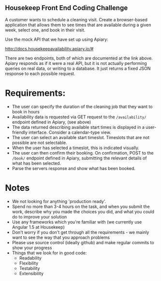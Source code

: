 ## Housekeep Front End Coding Challenge
A customer wants to schedule a cleaning visit. Create a browser-based application that allows them to see times that are available during a given week, select one, and book in their visit.

Use the mock API that we have set up using Apiary:

http://docs.housekeepavailability.apiary.io/#

There are two endpoints, both of which are documented at the link above. Apiary responds as if it were a real API, but it is not actually performing queries on real data, or writing to a database. It just returns a fixed JSON response to each possible request.

# Requirements:
- The user can specify the duration of the cleaning job that they want to book in hours
- Availability data is requested via GET request to the `/availability/` endpoint defined in Apiary, (see above)
- The data returned describing available start times is displayed in a user-friendly interface. Consider a calendar-type view.
- The user can select an available start timeslot. Timeslots that are not possible are not selectable.
- When the user has selected a timeslot, this is indicated visually.
- The user can then confirm their booking. On confirmation, POST to the `/book/` endpoint defined in Apiary, submitting the relevant details of what has been selected.
- Parse the servers response and show what has been booked.

# Notes
- We not looking for anything 'production ready'.
- Spend no more than 3-4 hours on the task, and when you submit the work, describe why you made the choices you did, and what you could do to improve your solution
- Use any frameworks which you're familiar with (we currently use Angular 1.5 at Housekeep)
- Don't worry if you don't get through all the requirements - we mainly want to see the way that you approach problems
- Please use source control (ideally github) and make regular commits to show your progress
- Things that we look for in good code:
    - Readability
    - Flexibility
    - Testability
    - Extensibility
